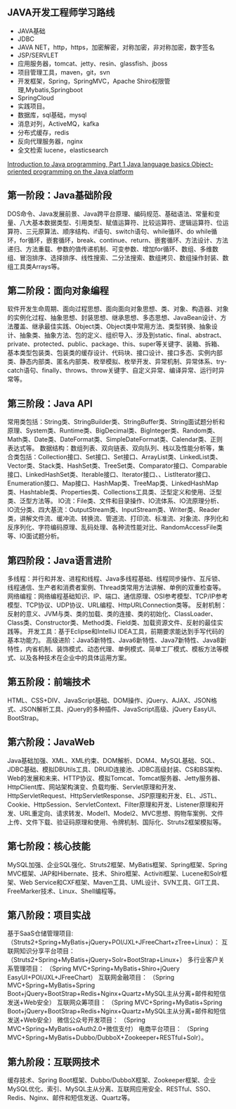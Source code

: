 ## JAVA开发工程师学习路线
- JAVA基础
- JDBC
- JAVA NET，http，https，加密解密，对称加密，非对称加密，数字签名
- JSP/SERVLET
- 应用服务器，tomcat、jetty、resin、glassfish、jboss
- 项目管理工具，maven，git，svn
- 开发框架，Spring，SpringMVC，Apache Shiro权限管理,Mybatis,Springboot
- SpringCloud
- 实践项目。
- 数据库，sql基础，mysql
- 消息对列，ActiveMQ，kafka
- 分布式缓存，redis
- 反向代理服务器，nginx
- 全文检索 lucene，elasticsearch

[Introduction to Java programming, Part 1
Java language basics
Object-oriented programming on the Java platform](https://www.ibm.com/developerworks/java/tutorials/j-introtojava1/#yourfirst)

第一阶段：Java基础阶段
-
DOS命令、Java发展前景、Java跨平台原理、编码规范、基础语法、常量和变量、八大基本数据类型、引用类型、赋值运算符、比较运算符、逻辑运算符、位运算符、三元原算法、顺序结构、if语句、switch语句、while循环、do while循环，for循环，嵌套循环，break、continue、return、嵌套循环、方法设计、方法递归、方法重载、参数的值传递机制、可变参数、增加for循环、数组、多维数组、冒泡排序、选择排序、线性搜索、二分法搜索、数组拷贝、数组操作封装、数组工具类Arrays等。

第二阶段：面向对象编程
-
软件开发生命周期、面向过程思想、面向面向对象思想、类、对象、构造器、对象的实例化过程、抽象思想、封装思想、继承思想、多态思想、JavaBean设计、方法覆盖、继承最佳实践、Object类、Object类中常用方法、类型转换、抽象设计、抽象类、抽象方法、包的定义、组织导入、涉及到static、final、abstract、private、protected、public、package、this、super等关键字、装箱、拆箱、基本类型包装类、包装类的缓存设计、代码块、接口设计、接口多态、实例内部类、静态内部类、匿名内部类、枚举模拟、枚举开发、异常机制、异常体系、try-catch语句、finally、throws、throw关键字、自定义异常、编译异常、运行时异常等。

第三阶段：Java API
-
常用类包括：String类、StringBuilder类、StringBuffer类、String面试题分析和原理、System类、Runtime类、BigDecimal类、BigInteger类、Random类、Math类、Date类、DateFormat类、SimpleDateFormat类、Calendar类、正则表达式等。 数据结构：数组列表、双向链表、双向队列、栈以及性能分析等，集合类包括：Collection接口、Set接口、Set接口、ArrayList类、LinkedList类、Vector类、Stack类、HashSet类、TreeSet类、Comparator接口、Comparable接口、LinkedHashSet类、Iterable接口、Iterator接口、、ListIterator接口、Enumeration接口、Map接口、HashMap类、TreeMap类、LinkedHashMap类、Hashtable类、Properties类、Collections工具类、泛型定义和使用、泛型类、泛型方法等。 IO流：File类、文件和目录操作、IO流体系、IO流原理分析、IO流分类、四大基流：OutputStream类、InputStream类、Writer类、Reader类，讲解文件流、缓冲流、转换流、管道流、打印流、标准流、对象流、序列化和反序列化、字符编码原理、乱码处理、各种流性能对比、RandomAccessFile类等、IO面试题分析。

第四阶段：Java语言进阶
-
多线程：并行和并发、进程和线程、Java多线程基础、线程同步操作、互斥锁、线程通信、生产者和消费者案例、Thread类常用方法讲解、单例的双重检查等。 网络编程：网络编程基础知识、IP、端口、通信原理、OSI参考模型、TCP/IP参考模型、TCP协议、UDP协议、URL编程、HttpURLConnection类等。 反射机制：反射的意义、JVM与类、类的加载、类的连接、类的初始化、ClassLoader、Class类、Constructor类、Method类、Field类、加载资源文件、反射的最佳实践等。 开发工具：基于Eclipse和IntelliJ IDEA工具，前期要求能达到手写代码的基本功能力。 高级进阶：Java5新特性、Java6新特性、Java7新特性、Java8新特性，内省机制、装饰模式、动态代理、单例模式、简单工厂模式、模板方法等模式、以及各种技术在企业中的具体运用方案。

第五阶段：前端技术
-
HTML、CSS+DIV、JavaScript基础、DOM操作、jQuery、AJAX、JSON格式、JSON解析工具、jQuery的多种插件、JavaScript高级、jQuery EasyUI、BootStrap。

第六阶段：JavaWeb
-
Java基础加强、XML、XML约束、DOM解析、DOM4、MySQL基础、SQL、JDBC基础、模拟DBUtils工具、DRUID连接池、JDBC高级封装、CS和BS架构、Web的发展和未来、HTTP协议、模拟Tomcat、Tomcat服务器、Jetty服务器、HttpClient库、网站架构演变、负载均衡、Servlet原理和开发、HttpServletRequest、HttpServletResponse、JSP原理和开发、EL、JSTL、Cookie、HttpSession、ServletContext、Filter原理和开发、Listener原理和开发、URL重定向、请求转发、Model1、Model2、MVC思想、购物车案例、文件上传、文件下载、验证码原理和使用、令牌机制、国际化、Struts2框架模拟等。

第七阶段：核心技能
-
MySQL加强、企业SQL强化、Struts2框架、MyBatis框架、Spring框架、Spring MVC框架、JAP和Hibernate、技术、Shiro框架、Activiti框架、Lucene和Solr框架、Web Service和CXF框架、Maven工具、UML设计、SVN工具、GIT工具、FreeMarker技术、Linux、Shell编程等。

第八阶段：项目实战
-
基于SaaS仓储管理项目: （Struts2+Spring+MyBatis+jQuery+POI/JXL+JFreeChart+zTree+Linux）： 互联网知识分享平台项目： （Struts2+Spring+MyBatis+jQuery+Solr+BootStrap+Linux+） 多行业客户关系管理项目： （Spring MVC+Spring+MyBatis+Shiro+jQuery EasyUI+POI/JXL+JFreeChart） 互联网金融项目： （Spring MVC+Spring+MyBatis+Spring Boot+jQuery+BootStrap+Redis+Nginx+Quartz+MySQL主从分离+邮件和短信发送+Web安全） 互联网众筹项目： （Spring MVC+Spring+MyBatis+Spring Boot+jQuery+BootStrap+Redis+Nginx+Quartz+MySQL主从分离+邮件和短信发送+Web安全） 微信公众号开发项目： （Spring MVC+Spring+MyBatis+oAuth2.0+微信支付） 电商平台项目： （Spring MVC+Spring+MyBatis+Dubbo/DubboX+Zookeeper+RESTful+Solr）。

第九阶段：互联网技术
-
缓存技术、Spring Boot框架、Dubbo/DubboX框架、Zookeeper框架、企业MySQL优化、索引、MySQL主从分离、互联网应用安全、RESTful、SSO、Redis、Nginx、邮件和短信发送、Quartz等。






